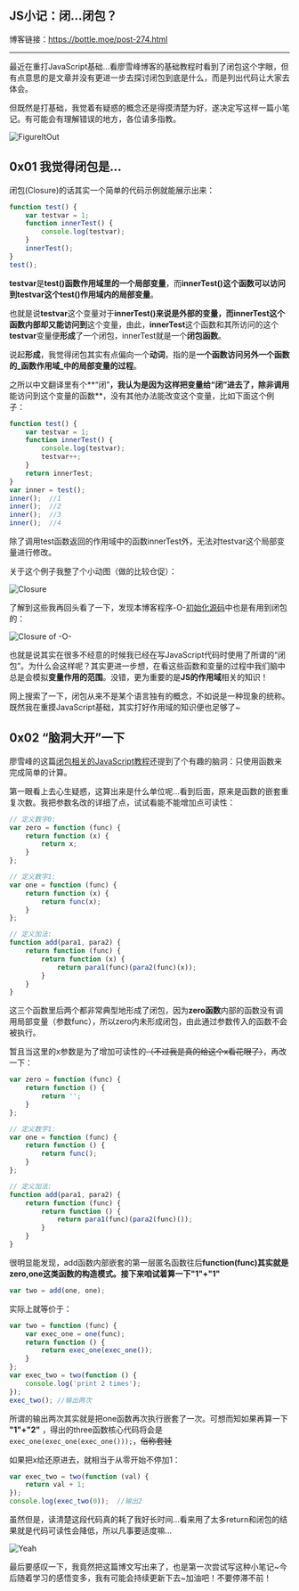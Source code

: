 ## JS小记：闭...闭包？  
博客链接：https://bottle.moe/post-274.html   

--------------
最近在重打JavaScript基础...看廖雪峰博客的基础教程时看到了闭包这个字眼，但有点意思的是文章并没有更进一步去探讨闭包到底是什么，而是列出代码让大家去体会。  

但既然是打基础，我觉着有疑惑的概念还是得摸清楚为好，遂决定写这样一篇小笔记。有可能会有理解错误的地方，各位请多指教。  

![FigureItOut](https://p.pstatp.com/origin/pgc-image/eae005b782d24c5785d187f610426f4b)  

## 0x01 我觉得闭包是...  

闭包(Closure)的话其实一个简单的代码示例就能展示出来：  

```javascript
function test() {
    var testvar = 1;
    function innerTest() {
        console.log(testvar);
    }
    innerTest();
}
test();
```

**testvar**是**test()**函数作用域里的一个**局部变量**，而**innerTest()**这个函数可以访问到testvar这个**test()作用域内的局部变量**。  

也就是说**testvar**这个变量对于**innerTest()**来说是外部的变量，而innerTest这个函数内部却又能**访问到**这个变量，由此，**innerTest**这个函数和其所访问的这个**testvar**变量便**形成**了一个闭包，innerTest就是一个**闭包函数**。   

说起**形成**，我觉得闭包其实有点偏向一个**动词**，指的是**一个函数访问另外一个函数的_函数作用域_中的局部变量的过程**。 


之所以中文翻译里有个**“闭”**，我认为是因为这样把变量给“闭”进去了，除非调用**能访问到这个变量的函数**，没有其他办法能改变这个变量，比如下面这个例子：    

```javascript
function test() {
    var testvar = 1;
    function innerTest() {
        console.log(testvar);
        testvar++;
    }
    return innerTest;
}
var inner = test();
inner();  //1
inner();  //2
inner();  //3
inner();  //4
```

除了调用test函数返回的作用域中的函数innerTest外，无法对testvar这个局部变量进行修改。  

关于这个例子我整了个小动图（做的比较仓促）：  

![Closure](https://p.pstatp.com/origin/pgc-image/0b78bfa185f74eca9098ff38b6e457b8)  

了解到这些我再回头看了一下，发现本博客程序-O-[初始化源码](https://github.com/SomeBottle/-O-/blob/master/jcs/i.js#L106)中也是有用到闭包的：  

![Closure of -O-](https://p.pstatp.com/origin/pgc-image/3eb69bc041994e94a7960588717fce32)  

也就是说其实在很多不经意的时候我已经在写JavaScript代码时使用了所谓的“闭包”。为什么会这样呢？其实更进一步想，在看这些函数和变量的过程中我们脑中总是会模拟**变量作用的范围**。没错，更为重要的是**JS的作用域**相关的知识！  

网上搜索了一下，闭包从来不是某个语言独有的概念，不如说是一种现象的统称。既然我在重摸JavaScript基础，其实打好作用域的知识便也足够了~  

## 0x02 “脑洞大开”一下  

廖雪峰的这篇[闭包相关的JavaScript教程](https://www.liaoxuefeng.com/wiki/1022910821149312/1023021250770016)还提到了个有趣的脑洞：只使用函数来完成简单的计算。  

第一眼看上去心生疑惑，这算出来是什么单位呢...看到后面，原来是函数的嵌套重复次数。我把参数名改的详细了点，试试看能不能增加点可读性：  

```javascript
// 定义数字0:
var zero = function (func) {
    return function (x) {
        return x;
    }
};

// 定义数字1:
var one = function (func) {
    return function (x) {
        return func(x);
    }
};

// 定义加法:
function add(para1, para2) {
    return function (func) {
        return function (x) {
            return para1(func)(para2(func)(x));
        }
    }
}
```  

这三个函数里后两个都非常典型地形成了闭包，因为**zero函数**内部的函数没有调用局部变量（参数func），所以zero内未形成闭包，由此通过参数传入的函数不会被执行。  

暂且当这里的x参数是为了增加可读性的<del>（不过我是真的给这个x看花眼了）</del>，再改一下：  

```javascript
var zero = function (func) {
    return function () {
        return '';
    }
};

// 定义数字1:
var one = function (func) {
    return function () {
        return func();
    }
};

// 定义加法:
function add(para1, para2) {
    return function (func) {
        return function () {
            return para1(func)(para2(func)());
        }
    }
}
```

很明显能发现，add函数内部嵌套的第一层匿名函数往后**function(func)**其实就是zero,one这类函数的构造模式。接下来咱试着算一下**"1"+"1"**  

```javascript
var two = add(one, one);
```

实际上就等价于：  

```javascript
var two = function (func) {
    var exec_one = one(func);
    return function () {
        return exec_one(exec_one());
    }
};
var exec_two = two(function () {
    console.log('print 2 times');
});
exec_two(); //输出两次  
```

所谓的输出两次其实就是把one函数再次执行嵌套了一次。可想而知如果再算一下 **"1"+"2"** ，得出的three函数核心代码将会是```exec_one(exec_one(exec_one()));```，<del>俗称套娃</del>    

如果把x给还原进去，就相当于从零开始不停加1：  

```javascript
var exec_two = two(function (val) {
    return val + 1;
});
console.log(exec_two(0));  //输出2
```

虽然但是，读清楚这段代码真的耗了我好长时间...看来用了太多return和闭包的结果就是代码可读性会降低，所以凡事要适度嘛...  

![Yeah](https://p.pstatp.com/origin/pgc-image/5c2154dbe98a4c7e91bb5ef3236cff87)  

最后要感叹一下，我竟然把这篇博文写出来了，也是第一次尝试写这种小笔记~今后随着学习的感悟变多，我有可能会持续更新下去~加油吧！不要停滞不前！    
